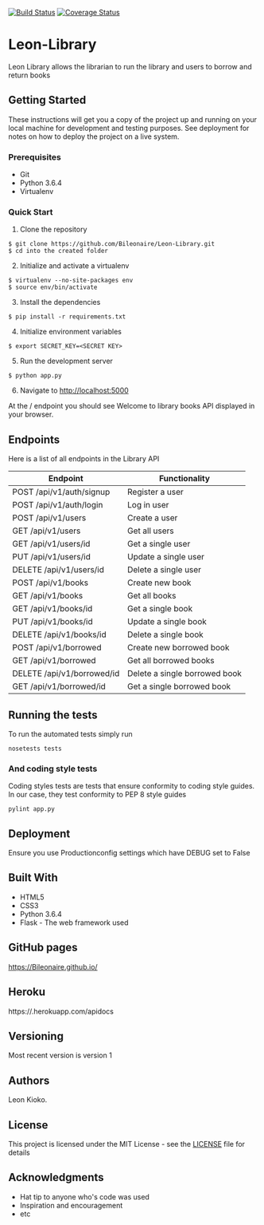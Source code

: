 [![Build Status](https://travis-ci.org/Bileonaire/Leon-Library.svg?branch=Develop-API-version1)](https://travis-ci.org/Bileonaire/Leon-Library)
[![Coverage Status](https://coveralls.io/repos/github/Bileonaire/Leon-Library/badge.svg)](https://coveralls.io/github/Bileonaire/Leon-Library)

# Leon-Library
Leon Library allows the librarian to run the library and users to borrow and return books

## Getting Started

These instructions will get you a copy of the project up and running on your local machine for development and testing purposes. See deployment for notes on how to deploy the project on a live system.

### Prerequisites

* Git
* Python 3.6.4
* Virtualenv

### Quick Start

1. Clone the repository

```
$ git clone https://github.com/Bileonaire/Leon-Library.git
$ cd into the created folder
```
  
2. Initialize and activate a virtualenv

```
$ virtualenv --no-site-packages env
$ source env/bin/activate
```

3. Install the dependencies

```
$ pip install -r requirements.txt
```

4. Initialize environment variables

```
$ export SECRET_KEY=<SECRET KEY>
```

5. Run the development server

```
$ python app.py
```

6. Navigate to [http://localhost:5000](http://localhost:5000)

At the / endpoint you should see Welcome to library books API displayed in your browser.

## Endpoints

Here is a list of all endpoints in the Library API

Endpoint | Functionality 
------------ | -------------
POST   /api/v1/auth/signup | Register a user
POST   /api/v1/auth/login | Log in user
POST   /api/v1/users | Create a user
GET    /api/v1/users | Get all users
GET   /api/v1/users/id | Get a single user
PUT  /api/v1/users/id | Update a single user
DELETE   /api/v1/users/id | Delete a single user
POST   /api/v1/books | Create new book
GET   /api/v1/books | Get all books
GET   /api/v1/books/id | Get a single book
PUT   /api/v1/books/id | Update a single book
DELETE   /api/v1/books/id | Delete a single book
POST   /api/v1/borrowed | Create new borrowed book
GET   /api/v1/borrowed | Get all borrowed books
DELETE   /api/v1/borrowed/id | Delete a single borrowed book
GET   /api/v1/borrowed/id | Get a single borrowed book

## Running the tests

To run the automated tests simply run

```
nosetests tests
```

### And coding style tests

Coding styles tests are tests that ensure conformity to coding style guides. In our case, they test conformity to
PEP 8 style guides

```
pylint app.py
```

## Deployment

Ensure you use Productionconfig settings which have DEBUG set to False

## Built With

* HTML5
* CSS3
* Python 3.6.4
* Flask - The web framework used

## GitHub pages

https://Bileonaire.github.io/

## Heroku

https://.herokuapp.com/apidocs

## Versioning

Most recent version is version 1

## Authors

Leon Kioko.

## License

This project is licensed under the MIT License - see the [LICENSE](LICENSE) file for details

## Acknowledgments

* Hat tip to anyone who's code was used
* Inspiration and encouragement
* etc
